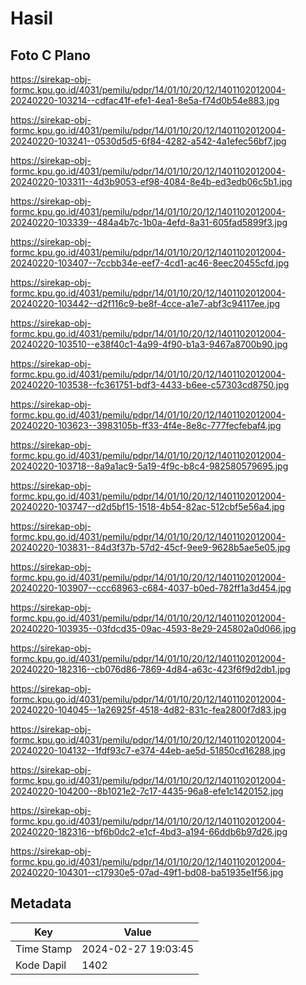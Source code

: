 # Hasil

## Foto C Plano

https://sirekap-obj-formc.kpu.go.id/4031/pemilu/pdpr/14/01/10/20/12/1401102012004-20240220-103214--cdfac41f-efe1-4ea1-8e5a-f74d0b54e883.jpg

https://sirekap-obj-formc.kpu.go.id/4031/pemilu/pdpr/14/01/10/20/12/1401102012004-20240220-103241--0530d5d5-6f84-4282-a542-4a1efec56bf7.jpg

https://sirekap-obj-formc.kpu.go.id/4031/pemilu/pdpr/14/01/10/20/12/1401102012004-20240220-103311--4d3b9053-ef98-4084-8e4b-ed3edb06c5b1.jpg

https://sirekap-obj-formc.kpu.go.id/4031/pemilu/pdpr/14/01/10/20/12/1401102012004-20240220-103339--484a4b7c-1b0a-4efd-8a31-605fad5899f3.jpg

https://sirekap-obj-formc.kpu.go.id/4031/pemilu/pdpr/14/01/10/20/12/1401102012004-20240220-103407--7ccbb34e-eef7-4cd1-ac46-8eec20455cfd.jpg

https://sirekap-obj-formc.kpu.go.id/4031/pemilu/pdpr/14/01/10/20/12/1401102012004-20240220-103442--d2f116c9-be8f-4cce-a1e7-abf3c94117ee.jpg

https://sirekap-obj-formc.kpu.go.id/4031/pemilu/pdpr/14/01/10/20/12/1401102012004-20240220-103510--e38f40c1-4a99-4f90-b1a3-9467a8700b90.jpg

https://sirekap-obj-formc.kpu.go.id/4031/pemilu/pdpr/14/01/10/20/12/1401102012004-20240220-103538--fc361751-bdf3-4433-b6ee-c57303cd8750.jpg

https://sirekap-obj-formc.kpu.go.id/4031/pemilu/pdpr/14/01/10/20/12/1401102012004-20240220-103623--3983105b-ff33-4f4e-8e8c-777fecfebaf4.jpg

https://sirekap-obj-formc.kpu.go.id/4031/pemilu/pdpr/14/01/10/20/12/1401102012004-20240220-103718--8a9a1ac9-5a19-4f9c-b8c4-982580579695.jpg

https://sirekap-obj-formc.kpu.go.id/4031/pemilu/pdpr/14/01/10/20/12/1401102012004-20240220-103747--d2d5bf15-1518-4b54-82ac-512cbf5e56a4.jpg

https://sirekap-obj-formc.kpu.go.id/4031/pemilu/pdpr/14/01/10/20/12/1401102012004-20240220-103831--84d3f37b-57d2-45cf-9ee9-9628b5ae5e05.jpg

https://sirekap-obj-formc.kpu.go.id/4031/pemilu/pdpr/14/01/10/20/12/1401102012004-20240220-103907--ccc68963-c684-4037-b0ed-782ff1a3d454.jpg

https://sirekap-obj-formc.kpu.go.id/4031/pemilu/pdpr/14/01/10/20/12/1401102012004-20240220-103935--03fdcd35-09ac-4593-8e29-245802a0d066.jpg

https://sirekap-obj-formc.kpu.go.id/4031/pemilu/pdpr/14/01/10/20/12/1401102012004-20240220-182316--cb076d86-7869-4d84-a63c-423f6f9d2db1.jpg

https://sirekap-obj-formc.kpu.go.id/4031/pemilu/pdpr/14/01/10/20/12/1401102012004-20240220-104045--1a26925f-4518-4d82-831c-fea2800f7d83.jpg

https://sirekap-obj-formc.kpu.go.id/4031/pemilu/pdpr/14/01/10/20/12/1401102012004-20240220-104132--1fdf93c7-e374-44eb-ae5d-51850cd16288.jpg

https://sirekap-obj-formc.kpu.go.id/4031/pemilu/pdpr/14/01/10/20/12/1401102012004-20240220-104200--8b1021e2-7c17-4435-96a8-efe1c1420152.jpg

https://sirekap-obj-formc.kpu.go.id/4031/pemilu/pdpr/14/01/10/20/12/1401102012004-20240220-182316--bf6b0dc2-e1cf-4bd3-a194-66ddb6b97d26.jpg

https://sirekap-obj-formc.kpu.go.id/4031/pemilu/pdpr/14/01/10/20/12/1401102012004-20240220-104301--c17930e5-07ad-49f1-bd08-ba51935e1f56.jpg


## Metadata

| Key        | Value               |
| ---------- | ------------------- |
| Time Stamp | 2024-02-27 19:03:45 |
| Kode Dapil | 1402                |



